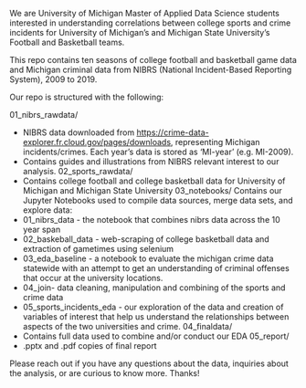 We are University of Michigan Master of Applied Data Science students interested in understanding correlations between college sports and crime incidents for University of Michigan’s and Michigan State University’s Football and Basketball teams.

This repo contains ten seasons of college football and basketball game data and Michigan criminal data from NIBRS (National Incident-Based Reporting System), 2009 to 2019. 


Our repo is structured with the following:

01_nibrs_rawdata/
-	 NIBRS data downloaded from https://crime-data-explorer.fr.cloud.gov/pages/downloads,  representing Michigan incidents/crimes. Each year’s data is stored as ‘MI-year’ (e.g. MI-2009).
-	 Contains guides and illustrations from NIBRS relevant interest to our analysis.
02_sports_rawdata/ 
-	 Contains college football and college basketball data for University of Michigan and Michigan State University
03_notebooks/ 
Contains our Jupyter Notebooks used to compile data sources, merge data sets, and explore data:
-	 01_nibrs_data - the notebook that combines nibrs data across the 10 year span
-	 02_baskeball_data - web-scraping of college basketball data and extraction of gametimes using selenium 
-	 03_eda_baseline - a notebook to evaluate the michigan crime data statewide with an attempt to get an understanding of criminal offenses that occur at the university locations. 
- 	04_join- data cleaning, manipulation and combining of the sports and crime data
-	 05_sports_incidents_eda - our exploration of the data and creation of variables of interest that help us understand the relationships between aspects of the two universities and crime.
04_finaldata/
-	 Contains full data used to combine and/or conduct our EDA
05_report/
-	 .pptx and .pdf copies of final report


Please reach out if you have any questions about the data, inquiries about the analysis, or are curious to know more. Thanks!
